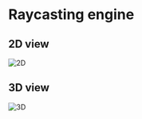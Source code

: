 # Raycasting engine

## 2D view
![2D](https://github.com/Adam035/raycaster/assets/164177546/cd6617dd-2564-40fc-ba96-297851092f9c)

## 3D view
![3D](https://github.com/Adam035/raycaster/assets/164177546/7a82e59d-f1d4-487f-8fb4-26cd5f9e4b8d)
